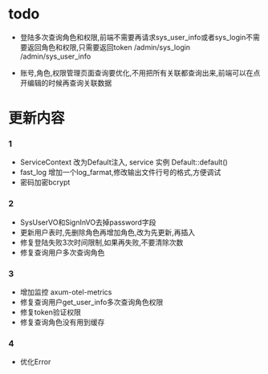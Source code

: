 # todo

- 登陆多次查询角色和权限,前端不需要再请求sys_user_info或者sys_login不需要返回角色和权限,只需要返回token
    /admin/sys_login
    /admin/sys_user_info

- 账号,角色,权限管理页面查询要优化,不用把所有关联都查询出来,前端可以在点开编辑的时候再查询关联数据

# 更新内容
### 1
- ServiceContext 改为Default注入, service 实例 Default::default()
- fast_log 增加一个log_farmat,修改输出文件行号的格式,方便调试
- 密码加密bcrypt
### 2
- SysUserVO和SignInVO去掉password字段
- 更新用户表时,先删除角色再增加角色,改为先更新,再插入
- 修复登陆失败3次时间限制,如果再失败,不要清除次数
- 修复查询用户多次查询角色
### 3
- 增加监控 axum-otel-metrics
- 修复查询用户get_user_info多次查询角色权限
- 修复token验证权限
- 修复查询角色没有用到缓存
### 4
- 优化Error
